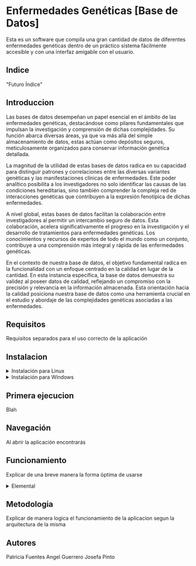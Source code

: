 # Enfermedades Genéticas [Base de Datos]

Esta es un software que compila una gran cantidad de datos de diferentes enfermedades genéticas dentro de un práctico sistema fácilmente accesible y con una interfaz amigable con el usuario. 

## Indice
"Futuro Índice"

## Introduccion
Las bases de datos desempeñan un papel esencial en el ámbito de las enfermedades genéticas, destacándose como pilares fundamentales que impulsan la investigación y comprensión de dichas complejidades. Su función abarca diversas áreas, ya que va más allá del simple almacenamiento de datos, estas actúan como depósitos seguros, meticulosamente organizados para conservar información genética detallada.

La magnitud de la utilidad de estas bases de datos radica en su capacidad para distinguir patrones y correlaciones entre las diversas variantes genéticas y las manifestaciones clínicas de enfermedades. Este poder analítico posibilita a los investigadores no solo identificar las causas de las condiciones hereditarias, sino también comprender la compleja red de interacciones genéticas que contribuyen a la expresión fenotípica de dichas enfermedades.

A nivel global, estas bases de datos facilitan la colaboración entre investigadores al permitir un intercambio seguro de datos. Esta colaboración, acelera significativamente el progreso en la investigación y el desarrollo de tratamientos para enfermedades genéticas. Los conocimientos y recursos de expertos de todo el mundo como un conjunto, contribuye a una comprensión más integral y rápida de las enfermedades genéticas.

En el contexto de nuestra base de datos, el objetivo fundamental radica en la funcionalidad con un enfoque centrado en la calidad en lugar de la cantidad. En esta instancia específica, la base de datos demuestra su validez al poseer datos de calidad, reflejando un compromiso con la precisión y relevancia en la información almacenada. Esta orientación hacia la calidad posiciona nuestra base de datos como una herramienta crucial en el estudio y abordaje de las complejidades genéticas asociadas a las enfermedades.
## Requisitos
Requisitos separados para el uso correcto de la aplicación


## Instalacion

<details><summary>Instalación para Linux</summary>
Para instalarlo blah...
</details>

<details><summary>Instalación para Windows</summary>
Más de lo mismo
</details>

## Primera ejecucion
Blah

## Navegación
Al abrir la aplicación encontrarás

## Funcionamiento 
Explicar de una breve manera la forma óptima de usarse

<details><summary>Elemental</summary>
Explicar como usar cada una de las herramientas.
</details>

## Metodologia
Explicar de manera logica el funcionamiento de la aplicacion segun la arquitectura de la misma

## Autores
Patricia Fuentes
Angel Guerrero
Josefa Pinto

